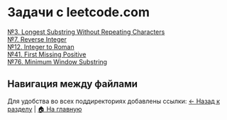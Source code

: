 # Задачи с leetcode.com

[№3. Longest Substring Without Repeating Characters](./N3M_Longest_Substring_Without_Repeating_Characters/)<br>
[№7. Reverse Integer](./N7M_Reverse_Integer/)<br>
[№12. Integer to Roman](./N12M_Integer_to_Roman/)<br>
[№41. First Missing Positive](./N12M_Integer_to_Roman/)<br>
[№76. Minimum Window Substring](./N76H_Minimum_Window_Substring/)<br>

## Навигация между файлами
Для удобства во всех поддиректориях добавлены ссылки:
[← Назад к разделу](../) | [🏠 На главную](../../)
